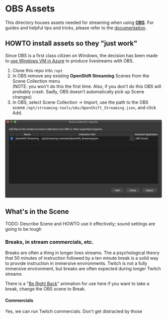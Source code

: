 # OBS Assets

This directory houses assets needed for streaming when using [**OBS**](https://obsproject.com/). For guides and helpful tips and tricks, please refer to the [documentation](https://github.com/cloud-platforms-streaming/docs).

## HOWTO install assets so they "just work"

Since OBS is a first class citizen on Windows, the decision has been made to [use Windows VM in Azure]() to produce livestreams with OBS.

1. Clone this repo into `/opt`
1. In OBS remove any existing **OpenShift Streaming** Scenes from the Scene Collection menu  
(NOTE: you won't do this the first time. Also, if you don't do this OBS will probably crash. Sadly, OBS doesn't automatically pick up Scene changes)
1. In OBS, select Scene Collection -> Import, use the path to the OBS scene `/opt/streaming-tools/obs/OpenShift_Streaming.json`, and click Add.

![Import the OpenShift Streaming Scene](../img/scene-import.png)

## What's in the Scene

TODO: Describe Scene and HOWTO use it effectively; sound settings are going to be tough

### Breaks, in stream commercials, etc.

Breaks are often a thing in longer lives streams. The a psychological theory that 50 minutes of instruction followed by a ten minute break is a solid way to provide instruction in immersive environments. Twitch is not a fully immersive environment, but breaks are often expected during longer Twitch streams

There is a "[Be Right Back](obs/assets/OpenShift_Twitch_BRB.mp4)" animation for use here if you want to take a break, change the OBS scene to Break.

#### Commercials

Yes, we can run Twitch commercials. Don't get distracted by those